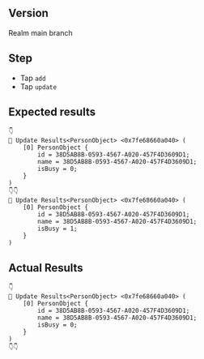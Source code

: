 ## Version

Realm main branch

## Step

* Tap `add`
* Tap `update`

## Expected results

```
👇
🔆 Update Results<PersonObject> <0x7fe68660a040> (
	[0] PersonObject {
		id = 38D5AB8B-0593-4567-A020-457F4D3609D1;
		name = 38D5AB8B-0593-4567-A020-457F4D3609D1;
		isBusy = 0;
	}
)
👇👇
🔆 Update Results<PersonObject> <0x7fe68660a040> (
	[0] PersonObject {
		id = 38D5AB8B-0593-4567-A020-457F4D3609D1;
		name = 38D5AB8B-0593-4567-A020-457F4D3609D1;
		isBusy = 1;
	}
)
```

## Actual Results


```
👇
🔆 Update Results<PersonObject> <0x7fe68660a040> (
	[0] PersonObject {
		id = 38D5AB8B-0593-4567-A020-457F4D3609D1;
		name = 38D5AB8B-0593-4567-A020-457F4D3609D1;
		isBusy = 0;
	}
)
👇👇
```
